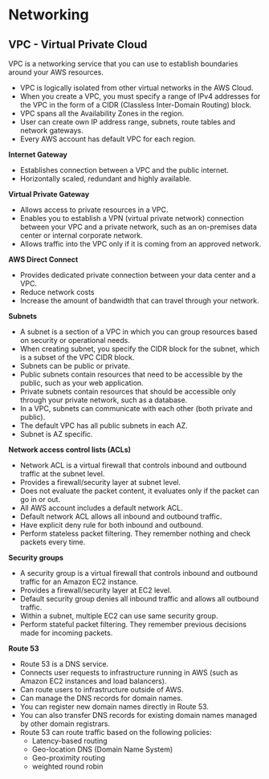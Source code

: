 # Networking

## VPC - Virtual Private Cloud
VPC is a networking service that you can use to establish boundaries around your AWS resources.
  - VPC is logically isolated from other virtual networks in the AWS Cloud.
  - When you create a VPC, you must specify a range of IPv4 addresses for the VPC in the form of a CIDR (Classless Inter-Domain Routing) block.
  - VPC spans all the Availability Zones in the region.
  - User can create own IP address range, subnets, route tables and network gateways.
  - Every AWS account has default VPC for each region.

**Internet Gateway** 
  - Establishes connection between a VPC and the public internet.
  - Horizontally scaled, redundant and highly available.

**Virtual Private Gateway** 
  - Allows access to private resources in a VPC.
  - Enables you to establish a VPN (virtual private network) connection between your VPC and a private network, such as an on-premises data center or internal corporate network.
  - Allows traffic into the VPC only if it is coming from an approved network.

**AWS Direct Connect**
  - Provides dedicated private connection between your data center and a VPC.
  - Reduce network costs 
  - Increase the amount of bandwidth that can travel through your network.

**Subnets**
  - A subnet is a section of a VPC in which you can group resources based on security or operational needs.
  - When creating subnet, you specify the CIDR block for the subnet, which is a subset of the VPC CIDR block.
  - Subnets can be public or private.
  - Public subnets contain resources that need to be accessible by the public, such as your web application.
  - Private subnets contain resources that should be accessible only through your private network, such as a database.
  - In a VPC, subnets can communicate with each other (both private and public).
  - The default VPC has all public subnets in each AZ.
  - Subnet is AZ specific. 

**Network access control lists (ACLs)**
  - Network ACL is a virtual firewall that controls inbound and outbound traffic at the subnet level.
  - Provides a firewall/security layer at subnet level.
  - Does not evaluate the packet content, it evaluates only if the packet can go in or out.
  - All AWS account includes a default network ACL.
  - Default network ACL allows all inbound and outbound traffic.
  - Have explicit deny rule for both inbound and outbound.
  - Perform stateless packet filtering. They remember nothing and check packets every time.

**Security groups**
  - A security group is a virtual firewall that controls inbound and outbound traffic for an Amazon EC2 instance.
  - Provides a firewall/security layer at EC2 level.
  - Default security group denies all inbound traffic and allows all outbound traffic.
  - Within a subnet, multiple EC2 can use same security group.
  - Perform stateful packet filtering. They remember previous decisions made for incoming packets.

**Route 53**
  - Route 53 is a DNS service.
  - Connects user requests to infrastructure running in AWS (such as Amazon EC2 instances and load balancers).
  - Can route users to infrastructure outside of AWS.
  - Can manage the DNS records for domain names.
  - You can register new domain names directly in Route 53.
  - You can also transfer DNS records for existing domain names managed by other domain registrars.
  - Route 53 can route traffic based on the following policies:
    - Latency-based routing
    - Geo-location DNS (Domain Name System)
    - Geo-proximity routing
    - weighted round robin





